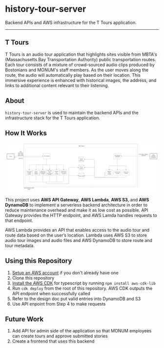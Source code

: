 # history-tour-server

Backend APIs and AWS infrastructure for the T Tours application.

---

## T Tours

T Tours is an audio tour application that highlights sites visible from MBTA's (Massachusetts Bay Transportation Authority) public transportation routes. Each tour consists of a mixture of crowd-sourced audio clips produced by Bostonians and MONUM's staff members. As the user moves along the route, the audio will automatically play based on their location. This immersive experience is enhanced with historical images, the address, and links to additional content relevant to their listening.

## About

`history-tour-server` is used to maintain the backend APIs and the infrastructure stack for the T Tours application.

## How It Works
![history-tour-server Architecture](architecture/architecture.png)

This project uses **AWS API Gateway**, **AWS Lambda**, **AWS S3**, and **AWS DynamoDB** to implement a serverless backend architecture in order to reduce maintenance overhead and make it as low cost as possible. API Gateway provides the HTTP endpoint, and AWS Lamda handles requests to that endpoint. 

AWS Lambda provides an API that enables access to the audio tour and route data based on the user’s location. Lambda uses AWS S3 to store audio tour images and audio files and AWS DynamoDB to store route and tour metadata.

## Using this Repository

1. [Setup an AWS account](https://docs.aws.amazon.com/accounts/latest/reference/welcome-first-time-user.html) if you don't already have one
2. Clone this repository
3. [Install the AWS CDK](https://docs.aws.amazon.com/cdk/v2/guide/getting_started.html) for typescript by running `npm install aws-cdk-lib`
4. Run `cdk deploy` from the root of this repository. AWS CDK outputs the API endpoint when successfully called
5. Refer to the design doc put valid entries into DynamoDB and S3
6. Use API enpoint from Step 4 to make requests

## Future Work
1. Add API for admin side of the application so that MONUM employees can create tours and approve submitted stories
2. Create a frontend that uses this backend
